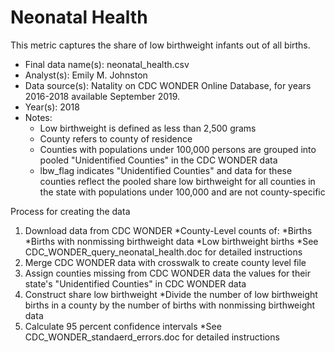 # Neonatal Health

This metric captures the share of low birthweight infants out of all births.

* Final data name(s): neonatal_health.csv
* Analyst(s): Emily M. Johnston
* Data source(s): Natality on CDC WONDER Online Database, for years 2016-2018 available September 2019.
* Year(s): 2018
* Notes:
    * Low birthweight is defined as less than 2,500 grams
    * County refers to county of residence
    * Counties with populations under 100,000 persons are grouped into pooled "Unidentified Counties" in the CDC WONDER data
    * lbw_flag indicates "Unidentified Counties" and data for these counties reflect the pooled share low birthweight for all counties in the state with populations under 100,000 and are not county-specific

Process for creating the data    
   1. Download data from CDC WONDER 
      *County-Level counts of:
         *Births
         *Births with nonmissing birthweight data
         *Low birthweight births
      *See CDC_WONDER_query_neonatal_health.doc for detailed instructions
   2. Merge CDC WONDER data with crosswalk to create county level file
   3. Assign counties missing from CDC WONDER data the values for their state's "Unidentified Counties" in CDC WONDER data   
   4. Construct share low birthweight
      *Divide the number of low birthweight births in a county by the number of births with nonmissing birthweight data
   5. Calculate 95 percent confidence intervals
      *See CDC_WONDER_standaerd_errors.doc for detailed instructions


